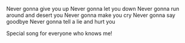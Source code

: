 Never gonna give you up
Never gonna let you down
Never gonna run around and desert you
Never gonna make you cry
Never gonna say goodbye
Never gonna tell a lie and hurt you

Special song for everyone who knows me!